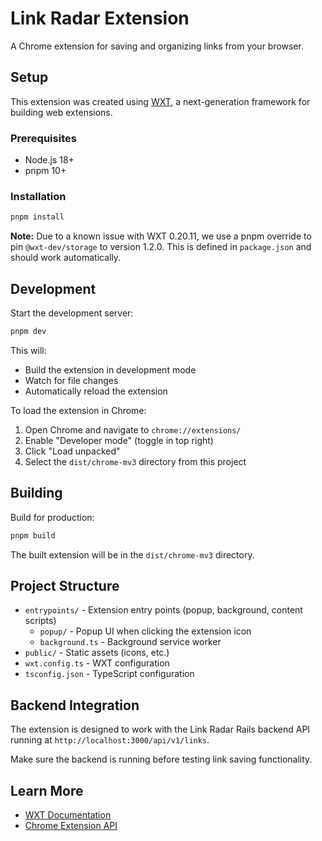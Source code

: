 # Link Radar Extension

A Chrome extension for saving and organizing links from your browser.

## Setup

This extension was created using [WXT](https://wxt.dev/), a next-generation framework for building web extensions.

### Prerequisites

- Node.js 18+
- pnpm 10+

### Installation

```bash
pnpm install
```

**Note:** Due to a known issue with WXT 0.20.11, we use a pnpm override to pin `@wxt-dev/storage` to version 1.2.0. This is defined in `package.json` and should work automatically.

## Development

Start the development server:

```bash
pnpm dev
```

This will:
- Build the extension in development mode
- Watch for file changes
- Automatically reload the extension

To load the extension in Chrome:
1. Open Chrome and navigate to `chrome://extensions/`
2. Enable "Developer mode" (toggle in top right)
3. Click "Load unpacked"
4. Select the `dist/chrome-mv3` directory from this project

## Building

Build for production:

```bash
pnpm build
```

The built extension will be in the `dist/chrome-mv3` directory.

## Project Structure

- `entrypoints/` - Extension entry points (popup, background, content scripts)
  - `popup/` - Popup UI when clicking the extension icon
  - `background.ts` - Background service worker
- `public/` - Static assets (icons, etc.)
- `wxt.config.ts` - WXT configuration
- `tsconfig.json` - TypeScript configuration

## Backend Integration

The extension is designed to work with the Link Radar Rails backend API running at `http://localhost:3000/api/v1/links`.

Make sure the backend is running before testing link saving functionality.

## Learn More

- [WXT Documentation](https://wxt.dev/)
- [Chrome Extension API](https://developer.chrome.com/docs/extensions/)


